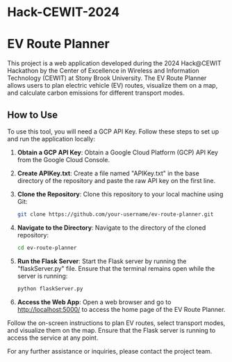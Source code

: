 # Hack-CEWIT-2024
# EV Route Planner

This project is a web application developed during the 2024 Hack@CEWIT Hackathon by the Center of Excellence in Wireless and Information Technology (CEWIT) at Stony Brook University. The EV Route Planner allows users to plan electric vehicle (EV) routes, visualize them on a map, and calculate carbon emissions for different transport modes.

## How to Use

To use this tool, you will need a GCP API Key. Follow these steps to set up and run the application locally:

1. **Obtain a GCP API Key**: Obtain a Google Cloud Platform (GCP) API Key from the Google Cloud Console.

2. **Create APIKey.txt**: Create a file named "APIKey.txt" in the base directory of the repository and paste the raw API key on the first line.

3. **Clone the Repository**: Clone this repository to your local machine using Git:

    ```bash
    git clone https://github.com/your-username/ev-route-planner.git
    ```

4. **Navigate to the Directory**: Navigate to the directory of the cloned repository:

    ```bash
    cd ev-route-planner
    ```

5. **Run the Flask Server**: Start the Flask server by running the "flaskServer.py" file. Ensure that the terminal remains open while the server is running:

    ```bash
    python flaskServer.py
    ```

6. **Access the Web App**: Open a web browser and go to [http://localhost:5000/](http://localhost:5000/) to access the home page of the EV Route Planner.

Follow the on-screen instructions to plan EV routes, select transport modes, and visualize them on the map. Ensure that the Flask server is running to access the service at any point.

For any further assistance or inquiries, please contact the project team.
